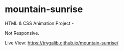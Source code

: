 # mountain-sunrise

HTML & CSS Animation Project -

Not Responsive.

Live View: https://trygalib.github.io/mountain-sunrise/
